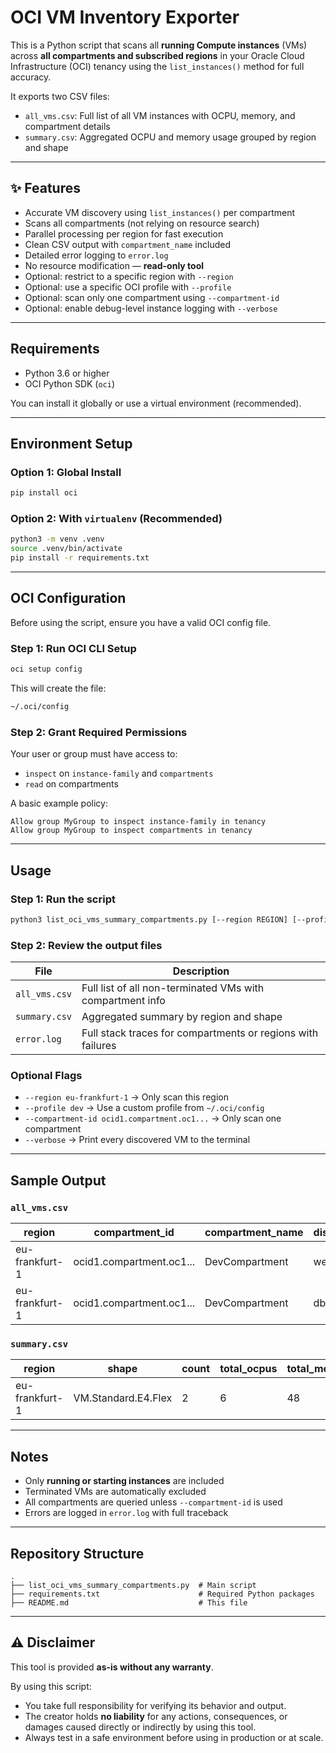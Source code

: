 # OCI VM Inventory Exporter

This is a Python script that scans all **running Compute instances** (VMs) across **all compartments and subscribed regions** in your Oracle Cloud Infrastructure (OCI) tenancy using the `list_instances()` method for full accuracy.

It exports two CSV files:

* `all_vms.csv`: Full list of all VM instances with OCPU, memory, and compartment details
* `summary.csv`: Aggregated OCPU and memory usage grouped by region and shape

---

## ✨ Features

* Accurate VM discovery using `list_instances()` per compartment
* Scans all compartments (not relying on resource search)
* Parallel processing per region for fast execution
* Clean CSV output with `compartment_name` included
* Detailed error logging to `error.log`
* No resource modification — **read-only tool**
* Optional: restrict to a specific region with `--region`
* Optional: use a specific OCI profile with `--profile`
* Optional: scan only one compartment using `--compartment-id`
* Optional: enable debug-level instance logging with `--verbose`

---

## Requirements

* Python 3.6 or higher
* OCI Python SDK (`oci`)

You can install it globally or use a virtual environment (recommended).

---

## Environment Setup

### Option 1: Global Install

```bash
pip install oci
```

### Option 2: With `virtualenv` (Recommended)

```bash
python3 -m venv .venv
source .venv/bin/activate
pip install -r requirements.txt
```

---

## OCI Configuration

Before using the script, ensure you have a valid OCI config file.

### Step 1: Run OCI CLI Setup

```bash
oci setup config
```

This will create the file:

```bash
~/.oci/config
```

### Step 2: Grant Required Permissions

Your user or group must have access to:

* `inspect` on `instance-family` and `compartments`
* `read` on compartments

A basic example policy:

```
Allow group MyGroup to inspect instance-family in tenancy
Allow group MyGroup to inspect compartments in tenancy
```

---

## Usage

### Step 1: Run the script

```bash
python3 list_oci_vms_summary_compartments.py [--region REGION] [--profile PROFILE] [--compartment-id OCID] [--verbose]
```

### Step 2: Review the output files

| File          | Description                                                 |
| ------------- | ----------------------------------------------------------- |
| `all_vms.csv` | Full list of all non-terminated VMs with compartment info   |
| `summary.csv` | Aggregated summary by region and shape                      |
| `error.log`   | Full stack traces for compartments or regions with failures |

### Optional Flags

* `--region eu-frankfurt-1` → Only scan this region
* `--profile dev` → Use a custom profile from `~/.oci/config`
* `--compartment-id ocid1.compartment.oc1...` → Only scan one compartment
* `--verbose` → Print every discovered VM to the terminal

---

## Sample Output

### `all_vms.csv`

| region         | compartment\_id          | compartment\_name | display\_name | shape               | ocpus | memory | availability\_domain |
| -------------- | ------------------------ | ----------------- | ------------- | ------------------- | ----- | ------ | -------------------- |
| eu-frankfurt-1 | ocid1.compartment.oc1... | DevCompartment    | web-01        | VM.Standard.E4.Flex | 2     | 16     | EU-FRANKFURT-1-AD-1  |
| eu-frankfurt-1 | ocid1.compartment.oc1... | DevCompartment    | db-02         | VM.Standard.E4.Flex | 4     | 32     | EU-FRANKFURT-1-AD-2  |

### `summary.csv`

| region         | shape               | count | total\_ocpus | total\_memory\_gb |
| -------------- | ------------------- | ----- | ------------ | ----------------- |
| eu-frankfurt-1 | VM.Standard.E4.Flex | 2     | 6            | 48                |

---

## Notes

* Only **running or starting instances** are included
* Terminated VMs are automatically excluded
* All compartments are queried unless `--compartment-id` is used
* Errors are logged in `error.log` with full traceback

---

## Repository Structure

```text
.
├── list_oci_vms_summary_compartments.py  # Main script
├── requirements.txt                      # Required Python packages
├── README.md                             # This file
```

---

## ⚠️ Disclaimer

This tool is provided **as-is without any warranty**.

By using this script:

* You take full responsibility for verifying its behavior and output.
* The creator holds **no liability** for any actions, consequences, or damages caused directly or indirectly by using this tool.
* Always test in a safe environment before using in production or at scale.
